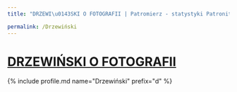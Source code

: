 ```yaml
---
title: "DRZEWI\u0143SKI O FOTOGRAFII | Patromierz - statystyki Patronite.pl"

permalink: /Drzewiński
---
```


# [DRZEWIŃSKI O FOTOGRAFII](https://patronite.pl/Drzewiński)

{% include profile.md name="Drzewiński" prefix="d" %}
